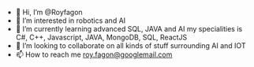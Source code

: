 - 👋 Hi, I’m @Royfagon
- 👀 I’m interested in robotics and AI
- 🌱 I’m currently learning advanced SQL, JAVA and AI
      my specialities is C#, C++, Javascript, JAVA, MongoDB, SQL, ReactJS
- 💞️ I’m looking to collaborate on all kinds of stuff surrounding AI and IOT
- 📫 How to reach me roy.fagon@googlemail.com

<!---
Royfagon/Royfagon is a ✨ special ✨ repository because its `README.md` (this file) appears on your GitHub profile.
You can click the Preview link to take a look at your changes.
--->
